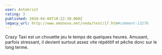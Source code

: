 ```yaml
---
user: Antekrist
rating: 3
published: 2010-04-04T10:22:38.000Z
legacy_url: http://www.emunova.net/veda/test/17.htm#comment-13276
---
```

Crazy Taxi est un chouette jeu le temps de quelques heures. Amusant, parfois stressant, il devient surtout assez vite répétitif et pêche donc sur le long terme.